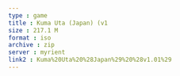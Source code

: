 ```yaml
---
type : game
title : Kuma Uta (Japan) (v1
size : 217.1 M
format : iso
archive : zip
server : myrient
link2 : Kuma%20Uta%20%28Japan%29%20%28v1.01%29
---
```


